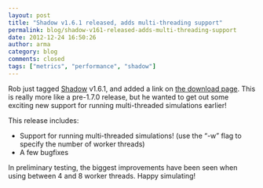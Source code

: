 ```yaml
---
layout: post
title: "Shadow v1.6.1 released, adds multi-threading support"
permalink: blog/shadow-v161-released-adds-multi-threading-support
date: 2012-12-24 16:50:26
author: arma
category: blog
comments: closed
tags: ["metrics", "performance", "shadow"]
---
```


Rob just tagged [Shadow](http://shadow.cs.umn.edu/) v1.6.1, and added a link on [the download page](http://shadow.cs.umn.edu/download/). This is really more like a pre-1.7.0 release, but he wanted to get out some exciting new support for running multi-threaded simulations earlier!

This release includes:

-   Support for running multi-threaded simulations! (use the “-w” flag to specify the number of worker threads)
-   A few bugfixes

In preliminary testing, the biggest improvements have been seen when using between 4 and 8 worker threads. Happy simulating!
